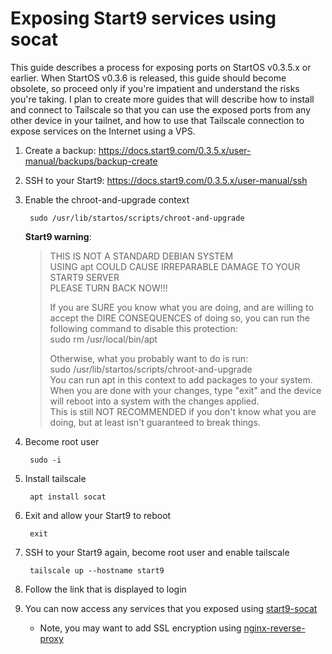 # Exposing Start9 services using socat

This guide describes a process for exposing ports on StartOS v0.3.5.x or earlier.
When StartOS v0.3.6 is released, this guide should become obsolete, so proceed only if
you're impatient and understand the risks you're taking. I plan to create more guides
that will describe how to install and connect to Tailscale so that you can use the
exposed ports from any other device in your tailnet, and how to use that Tailscale
connection to expose services on the Internet using a VPS.

1. Create a backup: https://docs.start9.com/0.3.5.x/user-manual/backups/backup-create
1. SSH to your Start9: https://docs.start9.com/0.3.5.x/user-manual/ssh
1. Enable the chroot-and-upgrade context

        sudo /usr/lib/startos/scripts/chroot-and-upgrade

    __Start9 warning__:

    > THIS IS NOT A STANDARD DEBIAN SYSTEM  
    > USING apt COULD CAUSE IRREPARABLE DAMAGE TO YOUR START9 SERVER  
    > PLEASE TURN BACK NOW!!!  
    > 
    > If you are SURE you know what you are doing, and are willing to accept the DIRE CONSEQUENCES of doing so, you can run the following command to disable this protection:  
    >     sudo rm /usr/local/bin/apt  
    > 
    > Otherwise, what you probably want to do is run:  
    >     sudo /usr/lib/startos/scripts/chroot-and-upgrade  
    > You can run apt in this context to add packages to your system.  
    > When you are done with your changes, type "exit" and the device will reboot into a system with the changes applied.  
    > This is still NOT RECOMMENDED if you don't know what you are doing, but at least isn't guaranteed to break things.  

1. Become root user

        sudo -i

1. Install tailscale

        apt install socat

1. Exit and allow your Start9 to reboot

        exit

1. SSH to your Start9 again, become root user and enable tailscale

        tailscale up --hostname start9

1. Follow the link that is displayed to login

1. You can now access any services that you exposed using [start9-socat](start9-socat)
    - Note, you may want to add SSL encryption using [nginx-reverse-proxy](nginx-reverse-proxy)

